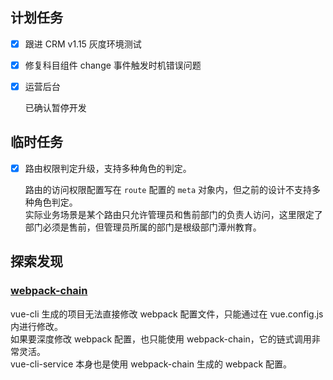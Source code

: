 ## 计划任务

- [x] 跟进 CRM v1.15 灰度环境测试

- [x] 修复科目组件 change 事件触发时机错误问题

- [x] 运营后台

  已确认暂停开发

## 临时任务

- [x] 路由权限判定升级，支持多种角色的判定。

  路由的访问权限配置写在 `route` 配置的 `meta` 对象内，但之前的设计不支持多种角色判定。  
  实际业务场景是某个路由只允许管理员和售前部门的负责人访问，这里限定了部门必须是售前，但管理员所属的部门是根级部门潭州教育。

## 探索发现

### [webpack-chain](https://github.com/neutrinojs/webpack-chain)

vue-cli 生成的项目无法直接修改 webpack 配置文件，只能通过在 vue.config.js 内进行修改。  
如果要深度修改 webpack 配置，也只能使用 webpack-chain，它的链式调用非常灵活。  
vue-cli-service 本身也是使用 webpack-chain 生成的 webpack 配置。
